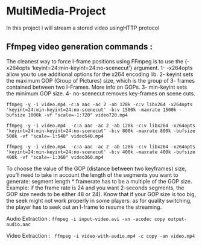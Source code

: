 # MultiMedia-Project
In this project i will stream a stored video usingHTTP protocol 

Ffmpeg video generation commands :
------
The cleanest way to force I-frame positions using FFmpeg is to use the 
{-x264opts ‘keyint=24:min-keyint=24:no-scenecut’}  argument.
1- -x264opts allow you to use additional options for the x264 encoding lib.
2- keyint sets the maximum GOP (Group of Pictures) size, which is the group of 3- frames contained between two I-Frames. More info on GOPs.
3- min-keyint sets the minimum GOP size.
4- no-scenecut removes key-frames on scene cuts.

` ffmpeg -y -i video.mp4 -c:a aac -ac 2 -ab 128k -c:v libx264 -x264opts 'keyint=24:min-keyint=24:no-scenecut' -b:v 1500k -maxrate 1500k -bufsize 1000k -vf "scale=-1:720" video720.mp4 `
 
` ffmpeg -y -i video.mp4  -c:a aac -ac 2 -ab 128k -c:v libx264 -x264opts 'keyint=24:min-keyint=24:no-scenecut' -b:v 800k -maxrate 800k -bufsize 500k -vf "scale=-1:540" video540.mp4 `
 
 
` ffmpeg -y -i video.mp4  -c:a aac -ac 2 -ab 128k -c:v libx264 -x264opts 'keyint=24:min-keyint=24:no-scenecut' -b:v 400k -maxrate 400k -bufsize 400k -vf "scale=-1:360" video360.mp4 `

To choose the value of the GOP (distance between two keyframes) size, you’ll need to take in account the length of the segments you want to generate: segment length * framerate has to be a multiple of the GOP size.
Example: if the frame rate is 24 and you want 2-seconds segments, the GOP size needs to be either 48 or 24). Know that if your GOP size is too big, the seek might not work properly in some players: as for quality switching, the player has to seek out an I-frame to resume the streaming.

Audio Extraction :
` ffmpeg -i input-video.avi -vn -acodec copy output-audio.aac `

Video Extraction :
` ffmpeg -i video-with-audio.mp4 -c copy -an video.mp4` 


